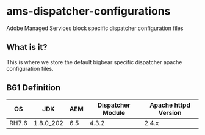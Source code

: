 # ams-dispatcher-configurations
Adobe Managed Services block specific dispatcher configuration files

## What is it?
This is where we store the default bigbear specific dispatcher apache configuration files.

## B61 Definition
| OS     | JDK       | AEM          | Dispatcher Module  | Apache httpd Version |
|--------|-----------|--------------|--------------------|----------------------|
| RH7.6  | 1.8.0_202 | 6.5          | 4.3.2              | 2.4.x                |
